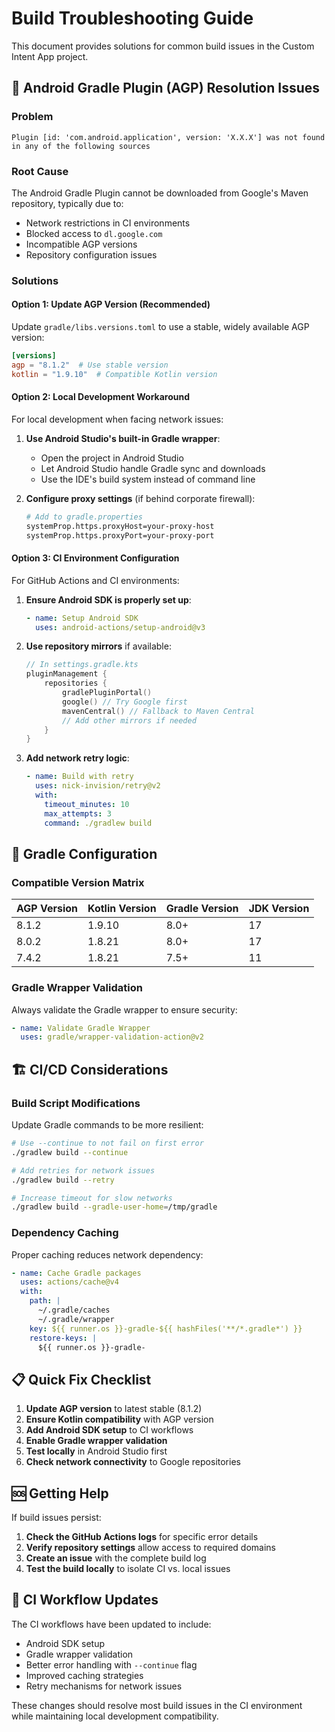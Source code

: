 # Build Troubleshooting Guide

This document provides solutions for common build issues in the Custom Intent App project.

## 🚨 Android Gradle Plugin (AGP) Resolution Issues

### Problem
```
Plugin [id: 'com.android.application', version: 'X.X.X'] was not found in any of the following sources
```

### Root Cause
The Android Gradle Plugin cannot be downloaded from Google's Maven repository, typically due to:
- Network restrictions in CI environments
- Blocked access to `dl.google.com`
- Incompatible AGP versions
- Repository configuration issues

### Solutions

#### Option 1: Update AGP Version (Recommended)
Update `gradle/libs.versions.toml` to use a stable, widely available AGP version:

```toml
[versions]
agp = "8.1.2"  # Use stable version
kotlin = "1.9.10"  # Compatible Kotlin version
```

#### Option 2: Local Development Workaround
For local development when facing network issues:

1. **Use Android Studio's built-in Gradle wrapper**:
   - Open the project in Android Studio
   - Let Android Studio handle Gradle sync and downloads
   - Use the IDE's build system instead of command line

2. **Configure proxy settings** (if behind corporate firewall):
   ```bash
   # Add to gradle.properties
   systemProp.https.proxyHost=your-proxy-host
   systemProp.https.proxyPort=your-proxy-port
   ```

#### Option 3: CI Environment Configuration
For GitHub Actions and CI environments:

1. **Ensure Android SDK is properly set up**:
   ```yaml
   - name: Setup Android SDK
     uses: android-actions/setup-android@v3
   ```

2. **Use repository mirrors** if available:
   ```kotlin
   // In settings.gradle.kts
   pluginManagement {
       repositories {
           gradlePluginPortal()
           google() // Try Google first
           mavenCentral() // Fallback to Maven Central
           // Add other mirrors if needed
       }
   }
   ```

3. **Add network retry logic**:
   ```yaml
   - name: Build with retry
     uses: nick-invision/retry@v2
     with:
       timeout_minutes: 10
       max_attempts: 3
       command: ./gradlew build
   ```

## 🔧 Gradle Configuration

### Compatible Version Matrix
| AGP Version | Kotlin Version | Gradle Version | JDK Version |
|-------------|----------------|----------------|-------------|
| 8.1.2       | 1.9.10         | 8.0+           | 17          |
| 8.0.2       | 1.8.21         | 8.0+           | 17          |
| 7.4.2       | 1.8.21         | 7.5+           | 11          |

### Gradle Wrapper Validation
Always validate the Gradle wrapper to ensure security:

```yaml
- name: Validate Gradle Wrapper
  uses: gradle/wrapper-validation-action@v2
```

## 🏗️ CI/CD Considerations

### Build Script Modifications
Update Gradle commands to be more resilient:

```bash
# Use --continue to not fail on first error
./gradlew build --continue

# Add retries for network issues
./gradlew build --retry

# Increase timeout for slow networks
./gradlew build --gradle-user-home=/tmp/gradle
```

### Dependency Caching
Proper caching reduces network dependency:

```yaml
- name: Cache Gradle packages
  uses: actions/cache@v4
  with:
    path: |
      ~/.gradle/caches
      ~/.gradle/wrapper
    key: ${{ runner.os }}-gradle-${{ hashFiles('**/*.gradle*') }}
    restore-keys: |
      ${{ runner.os }}-gradle-
```

## 📋 Quick Fix Checklist

1. **Update AGP version** to latest stable (8.1.2)
2. **Ensure Kotlin compatibility** with AGP version
3. **Add Android SDK setup** to CI workflows
4. **Enable Gradle wrapper validation**
5. **Test locally** in Android Studio first
6. **Check network connectivity** to Google repositories

## 🆘 Getting Help

If build issues persist:

1. **Check the GitHub Actions logs** for specific error details
2. **Verify repository settings** allow access to required domains
3. **Create an issue** with the complete build log
4. **Test the build locally** to isolate CI vs. local issues

## 🔄 CI Workflow Updates

The CI workflows have been updated to include:
- Android SDK setup
- Gradle wrapper validation  
- Better error handling with `--continue` flag
- Improved caching strategies
- Retry mechanisms for network issues

These changes should resolve most build issues in the CI environment while maintaining local development compatibility.